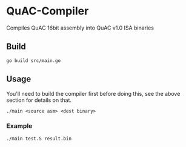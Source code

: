 # QuAC-Compiler
Compiles QuAC 16bit assembly into QuAC v1.0 ISA binaries

## Build

```shell
go build src/main.go
```

## Usage

You'll need to build the compiler first before doing this, see the above section for details on that.

```shell
./main <source asm> <dest binary>
```

### Example

```shell
./main test.S result.bin
```

